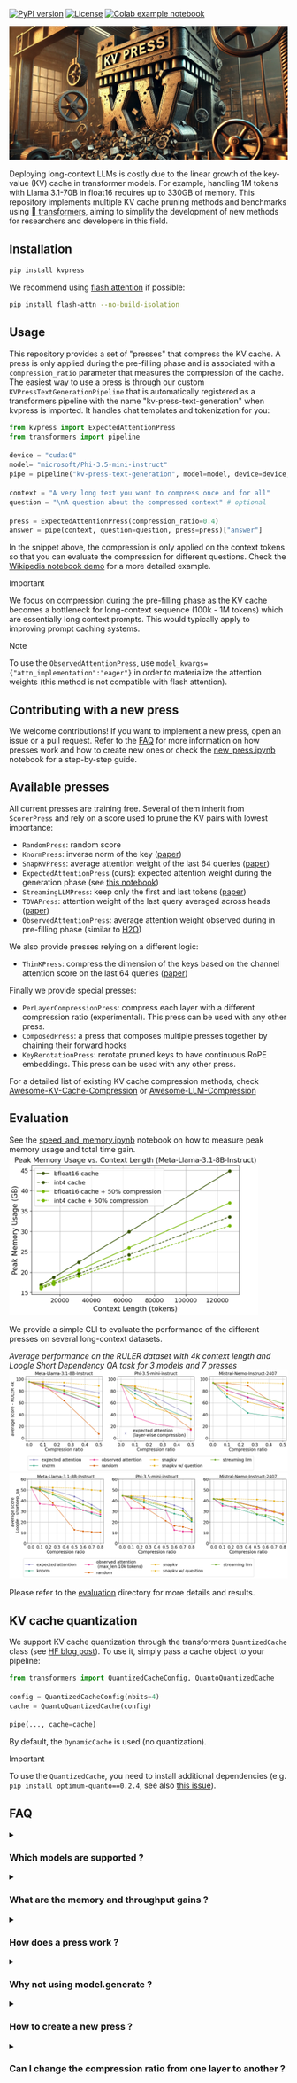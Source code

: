 [![PyPI version](https://badge.fury.io/py/kvpress.svg)](https://badge.fury.io/py/kvpress)
[![License](https://img.shields.io/badge/License-Apache%202.0-blue.svg)](https://opensource.org/licenses/Apache-2.0)
[![Colab example notebook](https://colab.research.google.com/assets/colab-badge.svg)](https://colab.research.google.com/drive/1JNvaTKuuAHrl49dYB9-mdEH_y52Ib-NP?usp=drive_link)

![kvpress](kvpress.jpg)

Deploying long-context LLMs is costly due to the linear growth of the key-value (KV) cache in transformer models. For example, handling 1M tokens with Llama 3.1-70B in float16 requires up to 330GB of memory. This repository implements multiple KV cache pruning methods and benchmarks using [🤗 transformers](https://huggingface.co/docs/transformers/en/index), aiming to simplify the development of new methods for researchers and developers in this field.

## Installation

```bash
pip install kvpress
```

We recommend using [flash attention](https://github.com/Dao-AILab/flash-attention/) if possible:
```bash
pip install flash-attn --no-build-isolation
```

## Usage

This repository provides a set of "presses" that compress the KV cache. A press is only applied during the pre-filling phase and is associated with a `compression_ratio` parameter that measures the compression of the cache. The easiest way to use a press is through our custom `KVPressTextGenerationPipeline` that is automatically registered as a transformers pipeline with the name "kv-press-text-generation" when kvpress is imported. It handles chat templates and tokenization for you:



```python
from kvpress import ExpectedAttentionPress
from transformers import pipeline

device = "cuda:0"
model= "microsoft/Phi-3.5-mini-instruct"
pipe = pipeline("kv-press-text-generation", model=model, device=device, torch_dtype="auto", model_kwargs={"attn_implementation":"flash_attention_2"})

context = "A very long text you want to compress once and for all"
question = "\nA question about the compressed context" # optional
    
press = ExpectedAttentionPress(compression_ratio=0.4)
answer = pipe(context, question=question, press=press)["answer"]
```

In the snippet above, the compression is only applied on the context tokens so that you can evaluate the compression for different questions. Check the [Wikipedia notebook demo](notebooks/wikipedia_demo.ipynb) for a more detailed example.

> [!IMPORTANT]  
> We focus on compression during the pre-filling phase as the KV cache becomes a bottleneck for long-context sequence (100k - 1M tokens) which are essentially long context prompts. This would typically apply to improving prompt caching systems.

> [!NOTE]  
> To use the `ObservedAttentionPress`, use `model_kwargs={"attn_implementation":"eager"}` in order to materialize the attention weights (this method is not compatible with flash attention).

## Contributing with a new press

We welcome contributions! If you want to implement a new press, open an issue or a pull request. Refer to the [FAQ](#faq) for more information on how presses work and how to create new ones or check the [new_press.ipynb](notebooks/new_press.ipynb) notebook for a step-by-step guide.

## Available presses

All current presses are training free. Several of them inherit from `ScorerPress` and rely on a score used to prune the KV pairs with lowest importance:

- `RandomPress`: random score
- `KnormPress`: inverse norm of the key ([paper](https://arxiv.org/abs/2406.11430))
- `SnapKVPress`: average attention weight of the last 64 queries ([paper](https://arxiv.org/abs/2404.14469))
- `ExpectedAttentionPress` (ours): expected attention weight during the generation phase  (see [this notebook](notebooks/expected_attention.ipynb))
- `StreamingLLMPress`: keep only the first and last tokens ([paper](https://arxiv.org/abs/2309.17453))
- `TOVAPress`: attention weight of the last query averaged across heads ([paper](https://arxiv.org/abs/2401.06104))
- `ObservedAttentionPress`: average attention weight observed during in pre-filling phase (similar to [H2O](https://arxiv.org/abs/2306.14048))

We also provide presses relying on a different logic:
- `ThinKPress`: compress the dimension of the keys based on the channel attention score on the last 64 queries ([paper](https://arxiv.org/pdf/2407.21018))

Finally we provide special presses:
- `PerLayerCompressionPress`: compress each layer with a different compression ratio (experimental). This press can be used with any other press.
- `ComposedPress`: a press that composes multiple presses together by chaining their forward hooks
- `KeyRerotationPress`: rerotate pruned keys to have continuous RoPE embeddings. This press can be used with any other press.

For a detailed list of existing KV cache compression methods, check [Awesome-KV-Cache-Compression](https://github.com/October2001/Awesome-KV-Cache-Compression) or [Awesome-LLM-Compression](https://github.com/HuangOwen/Awesome-LLM-Compression?tab=readme-ov-file#kv-cache-compression)

## Evaluation

See the [speed_and_memory.ipynb](notebooks/speed_and_memory.ipynb) notebook on how to measure peak memory usage and total time gain.
<img src="evaluation/assets/peak_memory_consumption.png" alt="drawing" width="450"/>


We provide a simple CLI to evaluate the performance of the different presses on several long-context datasets. 

_Average performance on the RULER dataset with 4k context length and Loogle Short Dependency QA task for 3 models and 7 presses_
![RULER](evaluation/assets/ruler_4096_average%20score.png)
![Loogle](evaluation/assets/loogle_shortdep_qa.png)

Please refer to the [evaluation](evaluation/README.md) directory for more details and results.

## KV cache quantization

We support KV cache quantization through the transformers `QuantizedCache` class (see [HF blog post](https://huggingface.co/blog/kv-cache-quantization#how-to-use-quantized-kv-cache-in-%F0%9F%A4%97-transformers)). To use it, simply pass a cache object to your pipeline:

```python
from transformers import QuantizedCacheConfig, QuantoQuantizedCache

config = QuantizedCacheConfig(nbits=4)
cache = QuantoQuantizedCache(config)

pipe(..., cache=cache)
```

By default, the `DynamicCache` is used (no quantization). 

> [!IMPORTANT]  
> To use the `QuantizedCache`, you need to install additional dependencies (e.g. `pip install optimum-quanto==0.2.4`, see also [this issue](https://github.com/huggingface/transformers/issues/34848)).


## FAQ

<details><summary> 

### Which models are supported ? 
</summary>

Some presses depend on the model architecture (_e.g._ `ExpectedAttentionPress` and `SnapKVPress`) hence they might not work with all models. We tested support for `LlamaForCausalLM`, `MistralForCausalLM`, `Phi3ForCausalLM` and `Qwen2ForCausalLM` but many other models might be supported out of the box because their implementation is often similar in transformers.
</details>


<details> <summary> 

### What are the memory and throughput gains ?
</summary>

Memory usage should be reduced by around `compression_ratio * kv_cache_size`. As the KV cache is smaller, decoding should also be faster. You can measure peak memory usage gain and total time gain using [this notebook](notebooks/speed_and_memory.ipynb).
</details>


<details> <summary> 

### How does a press work ? </summary>

A press registers a forward hook to each attention layer during the pre-filling phase:
1. Immediately after the forward pass, the hook is called, and it computes a score for each key-value pair using the `press.score` method
2. The key-value pairs with the lowest scores are then removed based on the `compression_ratio` parameter

```python
import torch
from transformers import AutoModelForCausalLM
from kvpress import KnormPress

device = "cuda:0"
ckpt = "meta-llama/Meta-Llama-3.1-8B-Instruct"
model = AutoModelForCausalLM.from_pretrained(ckpt).to(device)
press = KnormPress(compression_ratio=0.4)

inputs = model.dummy_inputs["input_ids"].to(device)

with torch.no_grad():
    print(model(inputs).past_key_values[0][0].shape)
    # torch.Size([3, 8, 5, 128])
    
with torch.no_grad(), press(model):
    print(model(inputs).past_key_values[0][0].shape)
    # torch.Size([3, 8, 3, 128])
```
</details>

<details><summary> 

### Why not using model.generate ? 
</summary>

In fact you can use `model.generate` with a press by using the press as a context manager:

```python
with press(model):
    outputs = model.generate(inputs)
```

However, the `generate` method does not allow to exclude the question from the compression, which would artificially favors methods such as SnapKV. Ideally, we want a compression method that works whatever comes after the context (_e.g._ for use cases such as chat or document question answering). Finally the `generate` method does not allow to provide generation for multiple questions at once.

</details>

<details><summary> 

### How to create a new press ?
</summary>

All presses are stored in the `presses` directory. The easiest way to create a new press is to create a class that inherits from `ScorerPress` and implement a `score` method that computes the score for each key-value pair (see `knorm_press.py` for a simple example). Check the notebook [new_press.ipynb](notebooks/new_press.ipynb) for a step-by-step guide.

Before opening a pull request with a new press, make sure to register it in the `__init__.py` file of repository and to add it in [test_presses.py](tests/presses/test_presses.py).

</details>

<details><summary> 

### Can I change the compression ratio from one layer to another ?
</summary>

We provide an experimental feature, which only works with flash attention:
```python
from kvpress import PerLayerCompressionPress
# compression_ratios should have the same length as the number of layers
press = PerLayerCompressionPress(press, compression_ratios=[...])
```

Check the [demo notebook](notebooks/per_layer_compression_demo.ipynb) for more details.
</details>
